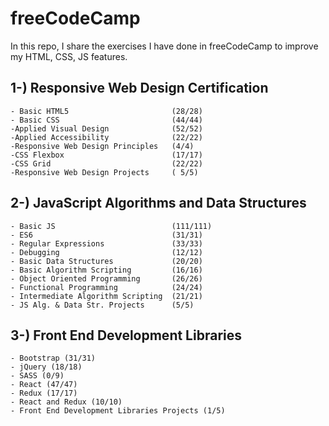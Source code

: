 # freeCodeCamp
 
In this repo, I share the exercises I have done in freeCodeCamp to improve my HTML, CSS, JS features.

## 1-) Responsive Web Design Certification 
    - Basic HTML5                       (28/28) 
    - Basic CSS                         (44/44) 
    -Applied Visual Design              (52/52) 
    -Applied Accessibility              (22/22)
    -Responsive Web Design Principles   (4/4)
    -CSS Flexbox                        (17/17)
    -CSS Grid                           (22/22)
    -Responsive Web Design Projects     ( 5/5)
    
    
 ## 2-) JavaScript Algorithms and Data Structures
    - Basic JS                          (111/111)
    - ES6                               (31/31)
    - Regular Expressions               (33/33)
    - Debugging                         (12/12)
    - Basic Data Structures             (20/20)
    - Basic Algorithm Scripting         (16/16)
    - Object Oriented Programming       (26/26)
    - Functional Programming            (24/24)
    - Intermediate Algorithm Scripting  (21/21)
    - JS Alg. & Data Str. Projects      (5/5)
    

 ## 3-) Front End Development Libraries
    - Bootstrap (31/31)
    - jQuery (18/18)
    - SASS (0/9)
    - React (47/47)
    - Redux (17/17)
    - React and Redux (10/10)
    - Front End Development Libraries Projects (1/5)
    

